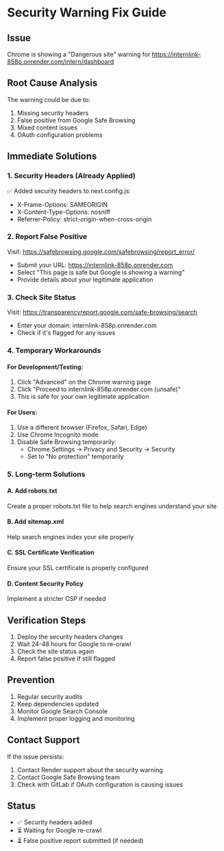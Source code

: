 # Security Warning Fix Guide

## Issue
Chrome is showing a "Dangerous site" warning for https://internlink-858p.onrender.com/intern/dashboard

## Root Cause Analysis
The warning could be due to:
1. Missing security headers
2. False positive from Google Safe Browsing
3. Mixed content issues
4. OAuth configuration problems

## Immediate Solutions

### 1. Security Headers (Already Applied)
✅ Added security headers to next.config.js:
- X-Frame-Options: SAMEORIGIN
- X-Content-Type-Options: nosniff
- Referrer-Policy: strict-origin-when-cross-origin

### 2. Report False Positive
Visit: https://safebrowsing.google.com/safebrowsing/report_error/
- Submit your URL: https://internlink-858p.onrender.com
- Select "This page is safe but Google is showing a warning"
- Provide details about your legitimate application

### 3. Check Site Status
Visit: https://transparencyreport.google.com/safe-browsing/search
- Enter your domain: internlink-858p.onrender.com
- Check if it's flagged for any issues

### 4. Temporary Workarounds

#### For Development/Testing:
1. Click "Advanced" on the Chrome warning page
2. Click "Proceed to internlink-858p.onrender.com (unsafe)"
3. This is safe for your own legitimate application

#### For Users:
1. Use a different browser (Firefox, Safari, Edge)
2. Use Chrome Incognito mode
3. Disable Safe Browsing temporarily:
   - Chrome Settings → Privacy and Security → Security
   - Set to "No protection" temporarily

### 5. Long-term Solutions

#### A. Add robots.txt
Create a proper robots.txt file to help search engines understand your site

#### B. Add sitemap.xml
Help search engines index your site properly

#### C. SSL Certificate Verification
Ensure your SSL certificate is properly configured

#### D. Content Security Policy
Implement a stricter CSP if needed

## Verification Steps

1. Deploy the security headers changes
2. Wait 24-48 hours for Google to re-crawl
3. Check the site status again
4. Report false positive if still flagged

## Prevention

1. Regular security audits
2. Keep dependencies updated
3. Monitor Google Search Console
4. Implement proper logging and monitoring

## Contact Support

If the issue persists:
1. Contact Render support about the security warning
2. Contact Google Safe Browsing team
3. Check with GitLab if OAuth configuration is causing issues

## Status
- ✅ Security headers added
- ⏳ Waiting for Google re-crawl
- ⏳ False positive report submitted (if needed)